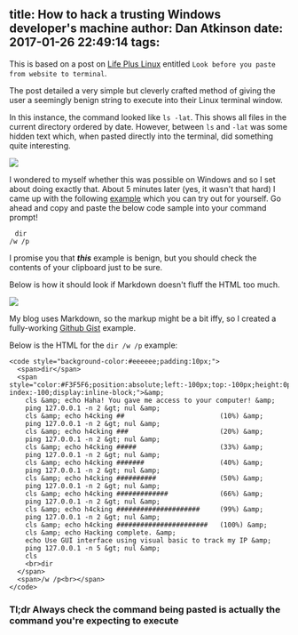 title: How to hack a trusting Windows developer's machine
author: Dan Atkinson
date: 2017-01-26 22:49:14
tags:
---
This is based on a post on [Life Plus Linux](https://lifepluslinux.blogspot.co.uk/2017/01/look-before-you-paste-from-website-to.html) entitled `Look before you paste from website to terminal`.

The post detailed a very simple but cleverly crafted method of giving the user a seemingly benign string to execute into their Linux terminal window.

In this instance, the command looked like `ls -lat`. This shows all files in the current directory ordered by date. However, between `ls` and `-lat` was some hidden text which, when pasted directly into the terminal, did something quite interesting.

![](https://i.imgur.com/wAsCWqP.gif)

I wondered to myself whether this was possible on Windows and so I set about doing exactly that. About 5 minutes later (yes, it wasn't that hard) I came up with the following [example](https://gist.github.com/DanAtkinson/e4e333e1fa40f18a565974481fdced34) which you can try out for yourself. Go ahead and copy and paste the below code sample into your command prompt!

<code style="padding:10px;"><span>dir</span> <span style="color:#EEE;position:absolute;left:-1000px;top:-1000px;height:0px;z-index:-100;display:inline-block;">&amp;
  cls &amp; echo Haha! You gave me access to your computer! &amp;
      ping 127.0.0.1 -n 2 &gt; nul &amp;
      cls &amp; echo h4cking ##                        (10%) &amp;
      ping 127.0.0.1 -n 2 &gt; nul &amp;
      cls &amp; echo h4cking ###                       (20%) &amp;
      ping 127.0.0.1 -n 2 &gt; nul &amp;
      cls &amp; echo h4cking #####                     (33%) &amp;
      ping 127.0.0.1 -n 2 &gt; nul &amp;
      cls &amp; echo h4cking #######                   (40%) &amp;
      ping 127.0.0.1 -n 2 &gt; nul &amp;
      cls &amp; echo h4cking ##########                (50%) &amp;
      ping 127.0.0.1 -n 2 &gt; nul &amp;
      cls &amp; echo h4cking #############             (66%) &amp;
      ping 127.0.0.1 -n 2 &gt; nul &amp;
      cls &amp; echo h4cking #####################     (99%) &amp;
      ping 127.0.0.1 -n 2 &gt; nul &amp;
      cls &amp; echo h4cking #######################   (100%) &amp;
      cls &amp; echo Hacking complete. &amp;
      echo Use GUI interface using visual basic to track my IP &amp;
      ping 127.0.0.1 -n 5 &gt; nul &amp;
      cls 
      dir </span><span>/w /p<br></span></code>

I promise you that ***this*** example is benign, but you should check the contents of your clipboard just to be sure.

Below is how it should look if Markdown doesn't fluff the HTML too much.

![](http://i.imgur.com/XpkoqnJ.gif)

My blog uses Markdown, so the markup might be a bit iffy, so I created a fully-working  [Github Gist](https://gist.github.com/DanAtkinson/e4e333e1fa40f18a565974481fdced34) example.

Below is the HTML for the `dir /w /p` example:

    <code style="background-color:#eeeeee;padding:10px;">
      <span>dir</span>
      <span style="color:#F3F5F6;position:absolute;left:-100px;top:-100px;height:0px;z-index:-100;display:inline-block;">&amp;
        cls &amp; echo Haha! You gave me access to your computer! &amp;
        ping 127.0.0.1 -n 2 &gt; nul &amp;
        cls &amp; echo h4cking ##                        (10%) &amp;
        ping 127.0.0.1 -n 2 &gt; nul &amp;
        cls &amp; echo h4cking ###                       (20%) &amp;
        ping 127.0.0.1 -n 2 &gt; nul &amp;
        cls &amp; echo h4cking #####                     (33%) &amp;
        ping 127.0.0.1 -n 2 &gt; nul &amp;
        cls &amp; echo h4cking #######                   (40%) &amp;
        ping 127.0.0.1 -n 2 &gt; nul &amp;
        cls &amp; echo h4cking ##########                (50%) &amp;
        ping 127.0.0.1 -n 2 &gt; nul &amp;
        cls &amp; echo h4cking #############             (66%) &amp;
        ping 127.0.0.1 -n 2 &gt; nul &amp;
        cls &amp; echo h4cking #####################     (99%) &amp;
        ping 127.0.0.1 -n 2 &gt; nul &amp;
        cls &amp; echo h4cking #######################   (100%) &amp;
        cls &amp; echo Hacking complete. &amp;
        echo Use GUI interface using visual basic to track my IP &amp;
        ping 127.0.0.1 -n 5 &gt; nul &amp;
        cls 
        <br>dir
      </span>
      <span>/w /p<br></span>
    </code>
  


### Tl;dr Always check the command being pasted is actually the command you're expecting to execute